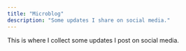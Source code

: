 ```yaml
---
title: "Microblog"
description: "Some updates I share on social media."
---
```


This is where I collect some updates I post on social media.